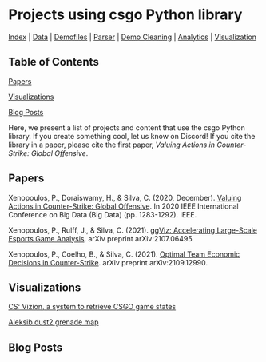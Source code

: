 # Projects using csgo Python library
[Index](README.md) | [Data](data.md) | [Demofiles](demofiles.md) | [Parser](parser.md) | [Demo Cleaning](demo_cleaning.md) | [Analytics](analytics.md) | [Visualization](visualization.md)

## Table of Contents
[Papers](#papers)

[Visualizations](#visualizations)

[Blog Posts](#blog-posts)

Here, we present a list of projects and content that use the csgo Python library. If you create something cool, let us know on Discord! If you cite the library in a paper, please cite the first paper, *Valuing Actions in Counter-Strike: Global Offensive*.

## Papers
Xenopoulos, P., Doraiswamy, H., & Silva, C. (2020, December). [Valuing Actions in Counter-Strike: Global Offensive](https://arxiv.org/pdf/2011.01324.pdf). In 2020 IEEE International Conference on Big Data (Big Data) (pp. 1283-1292). IEEE.

Xenopoulos, P., Rulff, J., & Silva, C. (2021). [ggViz: Accelerating Large-Scale Esports Game Analysis](https://arxiv.org/pdf/2107.06495.pdf). arXiv preprint arXiv:2107.06495.

Xenopoulos, P., Coelho, B., & Silva, C. (2021). [Optimal Team Economic Decisions in Counter-Strike](https://arxiv.org/pdf/2109.12990). arXiv preprint arXiv:2109.12990.

## Visualizations
[CS: Vizion, a system to retrieve CSGO game states](https://youtu.be/H3wjz-KnwC8)

[Aleksib dust2 grenade map](https://twitter.com/lakshyaag/status/1444310712935874563)

## Blog Posts
